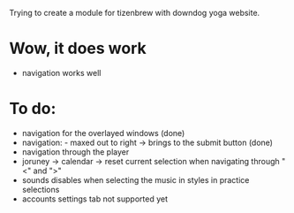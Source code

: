Trying to create a module for tizenbrew with downdog yoga website.

# Wow, it does work
- navigation works well
 # To do:
  - navigation for the overlayed windows (done)
  - navigation: - maxed out to right -> brings to the submit button (done)
  - navigation through the player
  - joruney -> calendar -> reset current selection when navigating through "<" and ">"
  - sounds disables when selecting the music in styles in practice selections
  - accounts settings tab not supported yet

